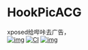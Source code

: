 # HookPicACG
xposed给哔咔去广告，  
[![img](https://img.shields.io/badge/%E6%9B%B4%E6%96%B0%E6%97%A5%E5%BF%97-ChangeLog-brightgreen)](./ChangeLog.txt)
[![CI](https://github.com/AoEiuV020/HookPicACG/actions/workflows/main.yml/badge.svg)](https://github.com/AoEiuV020/HookPicACG/actions/workflows/main.yml)
[![img](https://img.shields.io/github/v/release/AoEiuV020/HookPicACG.svg?include_prereleases)](https://github.com/AoEiuV020/HookPicACG/releases)
